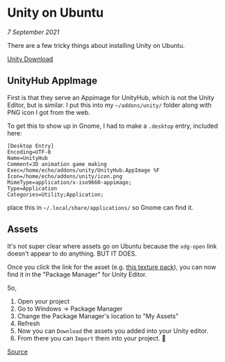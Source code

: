 # Unity on Ubuntu

_7 September 2021_

There are a few tricky things about installing Unity on Ubuntu. 

[Unity Download](https://unity3d.com/get-unity/download)

## UnityHub AppImage

First is that they serve an Appimage for UnityHub, which is not the Unity Editor, but is similar.
I put this into my `~/addons/unity/` folder along with PNG icon I got from the web.

To get this to show up in Gnome, I had to make a `.desktop` entry, included here:

```
[Desktop Entry]
Encoding=UTF-8
Name=UnityHub
Comment=3D animation game making
Exec=/home/echo/addons/unity/UnityHub.AppImage %F
Icon=/home/echo/addons/unity/icon.png
MimeType=application/x-iso9660-appimage;
Type=Application
Categories=Utility;Application;
```

place this in `~/.local/share/applications/` so Gnome can find it.

## Assets

It's not super clear where assets go on Ubuntu because the `xdg-open` link doesn't appear to do anything. BUT IT DOES.

Once you click the link for the asset (e.g. [this texture pack](https://assetstore.unity.com/packages/2d/textures-materials/nature/terrain-tools-sample-asset-pack-145808)), you can now find it in the "Package Manager" for Unity Editor.

So,

1. Open your project
2. Go to Windows -> Package Manager
3. Change the Package Manager's location to "My Assets"
4. Refresh
5. Now you can `Download` the assets you added into your Unity editor.
6. From there you can `Import` them into your project. :tada:

[Source](https://forum.unity.com/threads/how-to-open-in-unity-from-asset-store-linux-mint-17-1.368095/#post-7463585)
